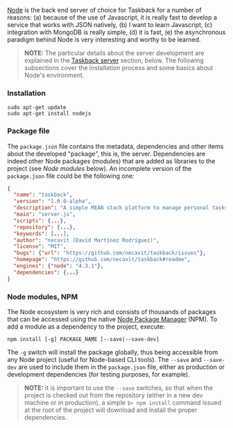 [Node](https://nodejs.org) is the back end server of choice for Taskback for a number of reasons: (a) because of the use of Javascript, it is really fast to develop a service that works with JSON natively, (b) I want to learn Javascript, (c) integration with MongoDB is really simple, (d) it is fast, (e) the asynchronous paradigm behind Node is very interesting and worthy to be learned.

> **NOTE:** The particular details about the server development are explained in the [Taskback server](#the-taskback-server) section, below. The following subsections cover the installation process and some basics about Node's environment.


### Installation

```
sudo apt-get update
sudo apt-get install nodejs
```

### Package file

The `package.json` file contains the metadata, dependencies and other items about the developed "package", this is, the server. Dependencies are indeed other Node packages (modules) that are added as libraries to the project (see *Node modules* below). An incomplete version of the `package.json` file could be the following one:

```json
{
  "name": "taskback",
  "version": "1.0.0-alpha",
  "description": "A simple MEAN stack platform to manage personal tasks and TODO lists",
  "main": "server.js",
  "scripts": {...},
  "repository": {...},
  "keywords": [...],
  "author": "necavit (David Martínez Rodríguez)",
  "license": "MIT",
  "bugs": {"url": "https://github.com/necavit/taskback/issues"},
  "homepage": "https://github.com/necavit/taskback#readme",
  "engines": {"node": "4.3.1"},
  "dependencies": {...}
}
```

### Node modules, NPM

The Node ecosystem is very rich and consists of thousands of packages that can be accessed using the native [Node Package Manager](https://www.npmjs.com) (NPM). To add a module as a dependency to the project, execute:

```
npm install [-g] PACKAGE_NAME [--save|--save-dev]
```

The `-g` switch will install the package globally, thus being accessible from any Node project (useful for Node-based CLI tools). The `--save` and `--save-dev` are used to include them in the `package.json` file, either as production or development dependencies (for testing purposes, for example).

> **NOTE:** it is important to use the `--save` switches, so that when the project is checked out from the repository (either in a new dev machine or in production), a simple `$> npm install` command issued at the root of the project will download and install the proper dependencies.
